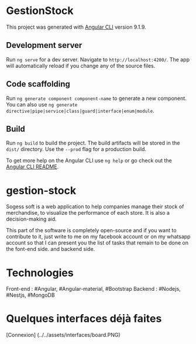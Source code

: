 # GestionStock

This project was generated with [Angular CLI](https://github.com/angular/angular-cli) version 9.1.9.

## Development server

Run `ng serve` for a dev server. Navigate to `http://localhost:4200/`. The app will automatically reload if you change any of the source files.

## Code scaffolding

Run `ng generate component component-name` to generate a new component. You can also use `ng generate directive|pipe|service|class|guard|interface|enum|module`.

## Build

Run `ng build` to build the project. The build artifacts will be stored in the `dist/` directory. Use the `--prod` flag for a production build.

To get more help on the Angular CLI use `ng help` or go check out the [Angular CLI README](https://github.com/angular/angular-cli/blob/master/README.md).

# gestion-stock

Sogess soft is a web application to help companies manage their stock of merchandise, to visualize the performance of each store. It is also a decision-making aid.

This part of the software is completely open-source and if you want to contribute to it, just write to me on my facebook account or on my whatsapp account so that I can present you the list of tasks that remain to be done on the font-end side. and backend side.

# Technologies

Front-end : #Angular, #Angular-material, #Bootstrap
Backend : #Nodejs, #Nestjs, #MongoDB

# Quelques interfaces déjà faites

[Connexion] (../../assets/interfaces/board.PNG)


